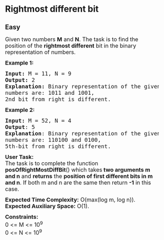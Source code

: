 # Rightmost different bit
## Easy 
<div class="problem-statement" style="user-select: auto;">
                <p style="user-select: auto;"></p><p style="user-select: auto;"><span style="font-size: 18px; user-select: auto;">Given two numbers <strong style="user-select: auto;">M</strong> and <strong style="user-select: auto;">N</strong>. The task is to find the position of the&nbsp;<strong style="user-select: auto;">rightmost different</strong> bit in the binary representation of numbers.</span></p>

<p style="user-select: auto;"><span style="font-size: 18px; user-select: auto;"><strong style="user-select: auto;">Example 1:&nbsp;</strong></span></p>

<pre style="user-select: auto;"><span style="font-size: 18px; user-select: auto;"><strong style="user-select: auto;">Input: </strong>M = 11, N = 9
<strong style="user-select: auto;">Output:</strong> 2
<strong style="user-select: auto;">Explanation:</strong> Binary representation of the given 
numbers are: 1011 and 1001, 
2nd bit from right is different.</span></pre>

<p style="user-select: auto;"><span style="font-size: 18px; user-select: auto;"><strong style="user-select: auto;">Example 2:</strong></span></p>

<pre style="user-select: auto;"><span style="font-size: 18px; user-select: auto;"><strong style="user-select: auto;">Input: </strong>M = 52, N = 4
<strong style="user-select: auto;">Output</strong>: 5
<strong style="user-select: auto;">Explanation</strong>: Binary representation of the given 
numbers are: 110100 </span><span style="font-size: 18px; user-select: auto;">and 0100, 
5th-bit from right is different.</span>
</pre>

<p style="user-select: auto;"><span style="font-size: 18px; user-select: auto;"><strong style="user-select: auto;">User Task:</strong><br style="user-select: auto;">
The task is to complete the function <strong style="user-select: auto;">posOfRightMostDiffBit</strong>() which takes<strong style="user-select: auto;"> two arguments m and n</strong> and <strong style="user-select: auto;">returns</strong> the <strong style="user-select: auto;">position of first different bits in m and n</strong>.&nbsp;If both m&nbsp;and n&nbsp;are the same then return&nbsp;<strong style="user-select: auto;">-1</strong> in this case.</span></p>

<p style="user-select: auto;"><span style="font-size: 18px; user-select: auto;"><strong style="user-select: auto;">Expected Time Complexity:</strong>&nbsp;O(max(log m, log n)).<br style="user-select: auto;">
<strong style="user-select: auto;">Expected Auxiliary Space:</strong>&nbsp;O(1).</span></p>

<p style="user-select: auto;"><span style="font-size: 18px; user-select: auto;"><strong style="user-select: auto;">Constraints:</strong><br style="user-select: auto;">
0 &lt;= M &lt;= 10<sup style="user-select: auto;">9</sup><br style="user-select: auto;">
0 &lt;= N &lt;= 10<sup style="user-select: auto;">9</sup></span></p>
 <p style="user-select: auto;"></p>
            </div>